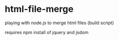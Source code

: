 html-file-merge
===============

playing with node.js to merge html files (build script)

requires npm install of jquery and jsdom
